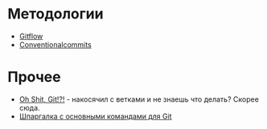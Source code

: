 # Методологии

- [Gitflow](https://habr.com/ru/post/106912/)
- [Conventionalcommits](https://www.conventionalcommits.org/en/v1.0.0/)

# Прочее

- [Oh Shit, Git!?!](https://ohshitgit.com/) - накосячил с ветками и не знаешь что делать? Скорее сюда.
- [Шпаргалка с основными командами для Git](https://agladky.ru/blog/git-cheat-sheet/)
